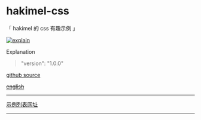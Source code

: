 # hakimel-css

「 hakimel 的 css 有趣示例 」

[![explain](http://llever.com/explain.svg)](https://github.com/chinanf-boy/Source-Explain)

Explanation

> "version": "1.0.0"

[github source](https://github.com/hakimel/css)

~~[english](./README.en.md)~~

---

[示例列表网址](http://lab.hakim.se/)

---

